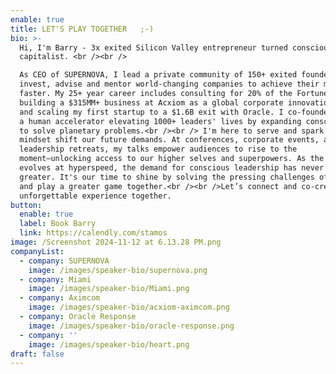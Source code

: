 ```yaml
---
enable: true
title: LET'S PLAY TOGETHER   ;-)
bio: >-
  Hi, I'm Barry - 3x exited Silicon Valley entrepreneur turned conscious
  capitalist. <br /><br />

  As CEO of SUPERNOVA, I lead a private community of 150+ exited founders who
  invest, advise and mentor world-changing companies to achieve their missions,
  faster. My 25+ year career includes consulting for 20% of the Fortune 500,
  building a $315MM+ business at Acxiom as a global corporate innovation leader,
  and scaling my first startup to a $1.6B exit with Oracle. I co-founded 1heart,
  a human accelerator elevating 1000+ leaders' lives by expanding consciousness
  to solve planetary problems.<br /><br /> I'm here to serve and spark the
  mindset shift our future demands. At conferences, corporate events, and
  leadership retreats, my talks empower audiences to rise to the
  moment—unlocking access to our higher selves and superpowers. As the world
  evolves at hyperspeed, the demand for conscious leadership has never been
  greater. It's our time to shine by solving the pressing challenges of our time
  and play a greater game together.<br /><br />Let’s connect and co-create an
  unforgettable experience together. 
button:
  enable: true
  label: Book Barry
  link: https://calendly.com/stamos
image: /Screenshot 2024-11-12 at 6.13.28 PM.png
companyList:
  - company: SUPERNOVA
    image: /images/speaker-bio/supernova.png
  - company: Miami
    image: /images/speaker-bio/Miami.png
  - company: Aximcom
    image: /images/speaker-bio/acxiom-aximcom.png
  - company: Oracle Response
    image: /images/speaker-bio/oracle-response.png
  - company: ''
    image: /images/speaker-bio/heart.png
draft: false
---
```

